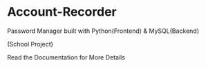# Account-Recorder

Password Manager built with Python(Frontend) & MySQL(Backend)

(School Project)

Read the Documentation for More Details
